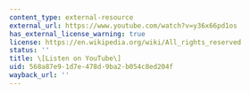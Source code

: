 ```yaml
---
content_type: external-resource
external_url: https://www.youtube.com/watch?v=y36x66pd1os
has_external_license_warning: true
license: https://en.wikipedia.org/wiki/All_rights_reserved
status: ''
title: \[Listen on YouTube\]
uid: 568a87e9-1d7e-478d-9ba2-b054c8ed204f
wayback_url: ''
---
```

